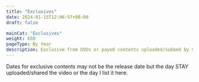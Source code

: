 ```yaml
---
title: "Exclusives"
date: 2024-01-15T12:06:57+08:00
draft: false

mainCat: "Exclusives"
weight: 650
pageType: By Year
description: Exclusive from DVDs or payed contents uploaded/subbed by STAYs
---
```


Dates for exclusive contents may not be the release date but the day STAY uploaded/shared the video or the day I list it here.